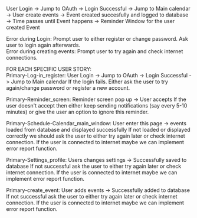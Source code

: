 User Login -> Jump to OAuth -> Login Successful -> Jump to Main calendar -> User create events -> Event created succesfully and logged to database -> Time passes until Event happens -> Reminder Window for the user created Event 

Error during Login: Prompt user to either register or change password. Ask user to login again afterwards.  
Error during creating events: Prompt user to try again and check internet connections. 

FOR EACH SPECIFIC USER STORY:  
Primary-Log-in_register: User Login -> Jump to OAuth -> Login Successful -> Jump to Main calendar 
If the login fails. Either ask the user to try again/change password or register a new account.  

Primary-Reminder_screen: Reminder screen pop up -> User accepts 
If the user doesn't accept then either keep sending notifications (say every 5-10 minutes) or give the user an option to ignore this reminder.  

Primary-Schedule-Calendar_main_window: User enter this page -> events loaded from database and displayed successfully 
If not loaded or displayed correctly we should ask the user to either try again later or check internet connection. If the user is connected to internet maybe we can implement error report function.  

Primary-Settings_profile: Users changes settings  -> Successfully saved to database 
If not successful ask the user to either try again later or check internet connection. If the user is connected to internet maybe we can implement error report function.  

Primary-create_event: User adds events -> Successfully added to database 
If not successful ask the user to either try again later or check internet connection. If the user is connected to internet maybe we can implement error report function.  
